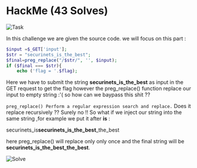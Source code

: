 # HackMe (43 Solves)
![Task](https://user-images.githubusercontent.com/61760291/101027718-aecdc280-3578-11eb-9141-85b1cdbd1306.png)

In this challenge we are given the source code.
we will focus on this part :
```php
$input =$_GET['input'];
$str = "securinets_is_the_best";
$final=preg_replace("/$str/", '', $input);
if ($final === $str){
	echo ('flag = '.$flag);
```
Here we have to submit the string **securinets_is_the_best** as input in the GET request to get the flag however the preg_replace() function replace our input to empty string :'( so how can we baypass this shit ??

`preg_replace() Perform a regular expression search and replace.`
Does it replace recursively ?? 
Surely no !!
So what if we inject our string into the same string ,for example we put it after **is** :

securinets_is**securinets_is_the_best**_the_best

here preg_replace() will replace only only once and the final string will be **securinets_is_the_best_the_best**.


![Solve](https://user-images.githubusercontent.com/61760291/101042599-a7f57e80-357d-11eb-8a0d-bb618d67d766.png)
